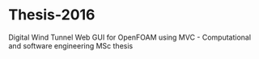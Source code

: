 # Thesis-2016
Digital Wind Tunnel Web GUI for OpenFOAM using MVC - Computational and software engineering MSc thesis
